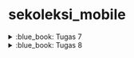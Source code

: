 # sekoleksi_mobile

<details>
<summary>:blue_book: Tugas 7</summary>

## :blue_book: Tugas 7

### :arrow_right: Jelaskan apa yang dimaksud dengan stateless widget dan stateful widget, dan jelaskan perbedaan dari keduanya.
State pada widget adalah data yang bersifat dinamis dan dapat mempengaruhi tampilan seiring penggunaan aplikasi. State ini lah yang memberikan interaktivitas ke aplikasi Flutter. Contoh dari state adalah counter, display text berdasarkan input, dan lain sebagainya. Dengan demikian, perbedaan dari keduanya adalah sebagai berikut.
- **Stateless Widget** tidak memiliki state dan menampilkan data statis yang tidak berubah.
- **Stateful Widget** memiliki state yang dapat berubah, memungkinkan tampilan atau perilaku widget untuk diperbarui sesuai interaksi atau perubahan data.

### :arrow_right: Sebutkan widget apa saja yang kamu gunakan pada proyek ini dan jelaskan fungsinya.
1. `MaterialApp` untuk mendefinisikan bahwa aplikasinya menggunakan material design.
2. `Scaffold` untuk struktur visual aplikasi, yaitu app bar, body, dan lain-lain.
3. `AppBar` untuk membuat bar yang ada di bagian atas layar.
4. `Padding` untuk menambahkan ruang yang ada di samping widget.
5. `Column` untuk mengatur _children_ secara horizontal.
6. `Expanded` untuk mengatur supaya mengisi ruangan yang tersisa pada Column.
7. `GridView` untuk menampilkan _children_ dalam bentuk grid. Untuk kasus ini, dalam dua kolom.
8. `InkWell` untuk mendeteksi sentuhan dan memberikan efek visual.
9. `Material` untuk memberikan efek material (shadow dan elevation) untuk anaknya.
10. `Container` untuk membuat kotak dengan ukuran, padding, margin, dan dekorasi.
11. `Center` untuk mengatur anak supaya menengah.
12. `Icon` untuk menampilkan icon.
13. `Text` untuk menampilkan teks.
14. `SnackBar` untuk menampilkan pesan sementara di bagian bawah layar.

### :arrow_right: Apa fungsi dari setState()? Jelaskan variabel apa saja yang dapat terdampak dengan fungsi tersebut.
Fungsi `setState()` digunakan dalam stateful widget untuk memberi tahu Flutter bahwa terdapat data yang berubah yang membutuhkan pembaruan UI. Ketika method `setState()` dipanggil, Flutter akan mengeksekusi method `build` dari widget tersebut dan memperbarui UI dengan data yang terbaru. Variabel yang dapat terdampak dengan fungsi `setState()` adalah variabel state, seperti counter dan input pengguna.

### :arrow_right: Jelaskan perbedaan antara const dengan final.
Variabel `final` hanya dapat di-_assign_ sekali dan nilainya tidak dapat diubah setelah diinisialisasi. Nilai dari variabel `final` ditentukan pada saat runtime, sehingga lebih fleksibel dan dapat menggunakan hasil perhitungan atau input pengguna saat diinisialisasi.

Variabel `const` adalah variabel yang di-_assign_ valuenya pada saat _compile-time_, yang berarti nilainya harus sudah diketahui saat proses kompilasi. Variabel `const` hanya dialokasikan ke memori sekali, dan jika ada beberapa referensi ke variabel yang sama, semuanya akan merujuk ke lokasi memori yang sama. Ini membuat const lebih efisien dalam penggunaan memori dan performa aplikasi.

### :arrow_right: Jelaskan bagaimana cara kamu mengimplementasikan checklist-checklist di atas.

#### :one: Membuat sebuah program Flutter baru dengan tema E-Commerce yang sesuai dengan tugas-tugas sebelumnya.
Menjalankan perintah `flutter create sekoleksi_mobile`.

#### :two: Membuat tiga tombol sederhana dengan ikon dan teks untuk:
Mendefiniskan dua class sebagai berikut.
```dart
class ItemHomepage {
  final String name;
  final IconData icon;
  final Color color;

  ItemHomepage(this.name, this.icon, this.color);
}

class ItemCard extends StatelessWidget {
  final ItemHomepage item;

  const ItemCard(this.item, {super.key});

  @override
  Widget build(BuildContext context) {
    return Material(
      color: item.color,
      borderRadius: BorderRadius.circular(12),

      child: InkWell(
        onTap: () {
          ScaffoldMessenger.of(context)
            ..hideCurrentSnackBar()
            ..showSnackBar(SnackBar(
                content: Text("Kamu telah menekan tombol ${item.name}")));
        },
        child: Container(
          padding: const EdgeInsets.all(8),
          child: Center(
            child: Column(
              mainAxisAlignment: MainAxisAlignment.center,
              children: [
                Icon(
                  item.icon,
                  color: Colors.white,
                  size: 30.0,
                ),
                const Padding(padding: EdgeInsets.all(3)),
                Text(
                  item.name,
                  textAlign: TextAlign.center,
                  style: const TextStyle(color: Colors.white),
                ),
              ],
            ),
          ),
        ),
      ),
    );
  }
}
```

Class `ItemHomepage` digunakan sebagai penyimpan data yang diperlukan oleh class `ItemCard`. Class `ItemCard` itu sendiri adalah komponen tombol yang menampilkan data tersebut. Nilai-nilai seperti nama, ikon, dan warna diambil dari instansi kelas `ItemHomepage`, sehingga setiap tombol dapat menampilkan informasi yang sesuai dan konsisten dengan desain aplikasi.

Pada class `HomePage`, mendefinisikan variabel baru `items` yang akan digunakan sebagai data tombol melalui `GridView`.

```dart
// ...
  final List<ItemHomepage> items = [
    ItemHomepage("Lihat Daftar Produk", Icons.inventory_2, Colors.red),
    ItemHomepage("Tambah Produk", Icons.add, Colors.green),
    ItemHomepage("Logout", Icons.logout, Colors.blue),
  ];
// ...

// ...
GridView.count(
  crossAxisCount: 2,
  crossAxisSpacing: 8,
  mainAxisSpacing: 8,
  children: items.map((ItemHomepage item) => ItemCard(item)).toList(),
),
// ...
```

#### :three: Mengimplementasikan warna-warna yang berbeda untuk setiap tombol (Lihat Daftar Produk, Tambah Produk, dan Logout).
Setiap class `ItemHomepage` menyimpan data berupa warna yang digunakan untuk menampilkan warna yang berbeda untuk setiap instance dari `ItemHomepage`. Warna yang saya gunakan adalah merah, hijau, dan biru.

```dart
// ...
  final List<ItemHomepage> items = [
    ItemHomepage("Lihat Daftar Produk", Icons.inventory_2, Colors.red),
    ItemHomepage("Tambah Produk", Icons.add, Colors.green),
    ItemHomepage("Logout", Icons.logout, Colors.blue),
  ];
// ...

// ...
  @override
  Widget build(BuildContext context) {
    return Material(
      color: item.color,
      borderRadius: BorderRadius.circular(12),
// ...
```

#### :four: Memunculkan Snackbar ketika tombol ditekan
Pada `ItemCard`, terdapat widget `InkWell` yang dapat digunakan untuk mendeteksi sentuhan. Dengan menggunakan ini, kita dapat definisikan untuk setiap _tap_ untuk menunjukkan snackbar dengan pesan tertentu yang dibuat dari `item.name`, sebuah instance dari `ItemHomepage`.

```dart
// ...
      child: InkWell(
        onTap: () {
          ScaffoldMessenger.of(context)
            ..hideCurrentSnackBar()
            ..showSnackBar(SnackBar(
                content: Text("Kamu telah menekan tombol ${item.name}")));
        },
// ...
```

</details>

<details>
<summary>:blue_book: Tugas 8</summary>

## :blue_book: Tugas 8

### :arrow_right: Apa kegunaan const di Flutter? Jelaskan apa keuntungan ketika menggunakan const pada kode Flutter. Kapan sebaiknya kita menggunakan const, dan kapan sebaiknya tidak digunakan?
Kegunaan `const` dalam Flutter adalah untuk mendeklarasikan konstanta yang tidak akan berubah selama siklus hidup aplikasi. Beberapa keuntungan `const` adalah sebagai berikut.
- **Menghemat memori**: Flutter hanya membuat 1 instance dari objek yang diberi `const`. Jika objek tersebut digunakan berulang kali, Flutter akan menggunakan ulang objek yang sudah dibuat.
- **Mempercepat build time**: Karena widgetnya tidak akan berubah, Flutter tidak perlu menggambar ulang widget tersebut ketika sebuah _state_ berubah.
- **Mempermudah prediktabilitas dan _debugging_**: Mirip seperti poin sebelumnya, Flutter tidak akan mengubah widget dengan `const`. Ini akan mempermudah karena setelah widget tersebut dibuat, _state_-nya tidak dapat diubah, mengeliminasi masalah-masalah yang berkaitan dengan state.

Tidak semua widget di Flutter pantas untuk digunakan `const`. Hanya widget yang tidak akan berubah, seperti yang tidak memiliki state, yang dapat digunakan `const`. Jika `const` digunakan ke widget dengan state yang akan berubah, widget tersebut tidak akan diperbarui tampilannya. 

### :arrow_right: Jelaskan dan bandingkan penggunaan Column dan Row pada Flutter. Berikan contoh implementasi dari masing-masing layout widget ini!
Column menyusun anak-anaknya secara vertikal dari atas ke bawah. Column cocok digunakan ketika ingin menampilkan elemen-elemen dalam satu kolom seperti pada form atau list. Column biasanya diatur menggunakan `mainAxisAlignment` dan `crossAxisAlignment` untuk posisi vertikal dan horizontal elemen-elemen di dalamnya. Berikut merupakan contoh implementasi dari widget Column berupa form dengan beberapa bagian saya potong supaya tidak terlalu panjang.

```dart
Form(
  key: _formKey,
  child: SingleChildScrollView(
    child: Column(
      children: [
        Padding(
          padding: const EdgeInsets.all(8.0),
          child: TextFormField(
            // ...
          ),
        ),
        Padding(
          child: TextFormField(
            // ...
          ),
        ),
        Padding(
          child: TextFormField(
            // ...
          ),
        ),
        Align(
          alignment: Alignment.bottomCenter,
          child: Padding(
            child: ElevatedButton(
              // ....
              child: const Text(
                // ...
              ),
            ),
          ),
        ),
      ],
    ),
  )
)
```

Row menyusun anak-anaknya secara horizontal dari kiri ke kanan. Row cocok digunakan ketika ingin menampilkan elemen-elemen dalam satu baris seperti tombol, ikon, atau informasi yang disusun sejajar. Sama seperti Column, Row biasanya diatur menggunakan `mainAxisAlignment` dan `crossAxisAlignment` untuk posisi elemen-elemen di dalamnya. Berikut merupakan contoh implementasi Row yang berupa menempatkan InfoCard secara horizontal.

```dart
Row(
  mainAxisAlignment: MainAxisAlignment.spaceEvenly,
  children: [
    InfoCard(title: 'NPM', content: npm),
    InfoCard(title: 'Name', content: name),
    InfoCard(title: 'Class', content: className),
  ],
),
```

### :arrow_right: Sebutkan apa saja elemen input yang kamu gunakan pada halaman form yang kamu buat pada tugas kali ini. Apakah terdapat elemen input Flutter lain yang tidak kamu gunakan pada tugas ini? Jelaskan!
Pada halaman form, saya menggunakan widget `TextFormInput`. Widget form lain untuk data teks adalah `TextInput`. Perbedaan antara `TextInput` dan `TextFormInput` adalah `TextInput` tidak berintegrasi dengan `Form`, sedangkan `TextFormInput` berintegrasi. Beberapa widget selain `TextFormInput` dan `TextInput` adalah `CheckBox`, `DatePicker`, `Radio`, `Slider`, `Switch`, dan `TimePicker`. Widget-widget tersebut tidak digunakan karena form yang dibuat hanya berisi teks data.

### :arrow_right: Bagaimana cara kamu mengatur tema (theme) dalam aplikasi Flutter agar aplikasi yang dibuat konsisten? Apakah kamu mengimplementasikan tema pada aplikasi yang kamu buat?
Tema dalam aplikasi Flutter diatur dari MaterialApp pada berkas `lib/main.dart`.

```dart
// ...
ThemeData(
  colorScheme: ColorScheme.fromSeed(seedColor: Colors.black),
  useMaterial3: true,
)
// ...
```

Data tema ini dapat digunakan melalui variabel `context` yang diberikan pada method `build` dalam semua bagian dari aplikasi Flutter supaya warna yang digunakan konsisten. Penggunaannya adalah sebagai berikut.

```dart
// ...
AppBar(
  backgroundColor: Theme.of(context).colorScheme.primaryContainer,
  title: Text(
    "Sekoleksi",
    style: TextStyle(color: Theme.of(context).colorScheme.onPrimaryContainer)
  ),
),
// ...
```

```dart
// ...
BoxDecoration(
  color: Theme.of(context).colorScheme.primary,
),
// ...
```

Dengan demikian, pewarnaan pada aplikasi Flutter menjadi konsisten dan nyaman untuk dilihat.

### :arrow_right: Bagaimana cara kamu menangani navigasi dalam aplikasi dengan banyak halaman pada Flutter?
Saya menggunakan _named routes_ untuk mengatur halaman-halaman pada Flutter. _Named routes_ tersebut diatur di widget `MaterialApp`.

```dart
class MyApp extends StatelessWidget {
  const MyApp({super.key});

  @override
  Widget build(BuildContext context) {
    return MaterialApp(
      // ...
      initialRoute: '/',
      routes: {
        '/': (context) => HomePage(),
        '/product-form': (context) => const ProductFormPage(),
      }
    );
  }
}
```

Untuk pindah halaman, dapat digunakan fungsi `Navigator.pushNamed`, seperti berikut.

```dart
ListTile(
  leading: const Icon(Icons.inventory_2_outlined),
  title: const Text('Tambah Produk'),
  onTap: () => Navigator.pushNamed(context, '/product-form'),
)
```

Variabel `context` didapatkan dari argumen method `build`.

</details>
